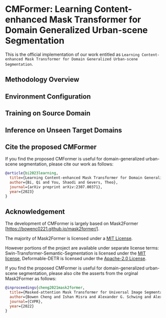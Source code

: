 # CMFormer: Learning Content-enhanced Mask Transformer for Domain Generalized Urban-scene Segmentation

This is the official implementation of our work entitled as ```Learning Content-enhanced Mask Transformer for Domain Generalized Urban-scene Segmentation```.

## Methodology Overview

## Environment Configuration

## Training on Source Domain

## Inference on Unseen Target Domains

## Cite the proposed CMFormer

If you find the proposed CMFormer is useful for domain-generalized urban-scene segmentation, please cite our work as follows:

```BibTeX
@article{bi2023learning,
  title={Learning Content-enhanced Mask Transformer for Domain Generalized Urban-Scene Segmentation},
  author={Bi, Qi and You, Shaodi and Gevers, Theo},
  journal={arXiv preprint arXiv:2307.00371},
  year={2023}
}
```

## Acknowledgement

The development of CMFormer is largely based on Mask2Former [https://bowenc0221.github.io/mask2former/].

The majority of Mask2Former is licensed under a [MIT License](LICENSE).

However portions of the project are available under separate license terms: Swin-Transformer-Semantic-Segmentation is licensed under the [MIT license](https://github.com/SwinTransformer/Swin-Transformer-Semantic-Segmentation/blob/main/LICENSE), Deformable-DETR is licensed under the [Apache-2.0 License](https://github.com/fundamentalvision/Deformable-DETR/blob/main/LICENSE).

If you find the proposed CMFormer is useful for domain-generalized urban-scene segmentation, please also cite the asserts from the orginal Mask2Former as follows:

```BibTeX
@inproceedings{cheng2021mask2former,
  title={Masked-attention Mask Transformer for Universal Image Segmentation},
  author={Bowen Cheng and Ishan Misra and Alexander G. Schwing and Alexander Kirillov and Rohit Girdhar},
  journal={CVPR},
  year={2022}
}
```


